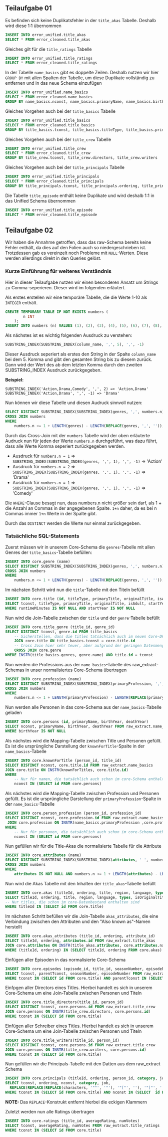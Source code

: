 
## Teilaufgabe 01

Es befinden sich keine Duplikatsfehler in der `title_akas` Tabelle. Deshalb wird diese 1:1 übernommen
```sql
INSERT INTO error_unified.title_akas
SELECT * FROM error_cleaned.title_akas
```

Gleiches gilt für die `title_ratings` Tabelle
```sql
INSERT INTO error_unified.title_ratings
SELECT * FROM error_cleaned.title_ratings
```

In der Tabelle `name_basics` gibt es doppelte Zeilen. Deshalb nutzen wir hier `GROUP BY` mit allen Spalten der Tabelle, um diese Duplikate vollständig zu entfernen und in das neue Schema einzufügen
```sql
INSERT INTO error_unified.name_basics
SELECT * FROM error_cleaned.name_basics
GROUP BY name_basics.nconst, name_basics.primaryName, name_basics.birthYear, name_basics.deathYear, name_basics.primaryProfession, name_basics.knownForTitles 
```

Gleiches Vorgehen auch bei der `title_basics` Tabelle
```sql
INSERT INTO error_unified.title_basics
SELECT * FROM error_cleaned.title_basics
GROUP BY title_basics.tconst, title_basics.titleType, title_basics.primaryTitle, title_basics.originalTitle, title_basics.isAdult, title_basics.startYear, title_basics.endYear, title_basics.runtimeMinutes, title_basics.genres 
```

Gleiches Vorgehen auch bei der `title_crew` Tabelle
```sql
INSERT INTO error_unified.title_crew
SELECT * FROM error_cleaned.title_crew
GROUP BY title_crew.tconst, title_crew.directors, title_crew.writers 
```

Gleiches Vorgehen auch bei der `title_principals` Tabelle
```sql
INSERT INTO error_unified.title_principals
SELECT * FROM error_cleaned.title_principals
GROUP BY title_principals.tconst, title_principals.ordering, title_principals.nconst, title_principals.category, title_principals.job, title_principals.characters
```

Die Tabelle `title_episode` enthält keine Duplikate und wird deshalb 1:1 in das Unified Schema übernommen
```sql
INSERT INTO error_unified.title_episode
SELECT * FROM error_cleaned.title_episode
```

## Teilaufgabe 02

Wir haben die Annahme getroffen, dass das raw-Schema bereits keine Fehler enthält, da dies auf den Folien auch so niedergeschrieben ist.
Trotzdessen gab es vereinzelt noch Probleme mit `NULL`-Werten. Diese werden allerdings direkt in den Queries gelöst.

### Kurze Einführung für weiteres Verständnis

Hier in dieser Teilaufgabe nutzen wir einen besonderen Ansatz um Strings zu Comma-seperieren.
Dieser wird im folgenden erläutert.

Als erstes erstellen wir eine temporäre Tabelle, die die Werte 1-10 als `INTEGER` enthält.
```sql
CREATE TEMPORARY TABLE IF NOT EXISTS numbers (
        n INT
    );
INSERT INTO numbers (n) VALUES (1), (2), (3), (4), (5), (6), (7), (8), (9), (10);
```

Als nächstes ist es wichtig folgenden Ausdruck zu verstehen:
```sql
SUBSTRING_INDEX(SUBSTRING_INDEX(column_name, ',', 5), ',', -1)
```
Dieser Ausdruck seperiert als erstes den String in der Spalte `column_name` bei dem 5. Komma und gibt den gesamten String bis zu diesem zurück.
Dann wird der Wert des ab dem letzten Komma durch den zweiten SUBSTRING_INDEX Ausdruck zurückgegeben.

**Beispiel:**

```
SUBSTRING_INDEX('Action,Drama,Comedy', ',', 2) => 'Action,Drama'
SUBSTRING_INDEX('Action,Drama', ',', -1) => 'Drama'
```

Nun können wir diese Tabelle und diesen Audruck sinnvoll nutzen:

```sql
SELECT DISTINCT SUBSTRING_INDEX(SUBSTRING_INDEX(genres, ',', numbers.n), ',', -1) FROM title_basics
CROSS JOIN numbers
WHERE
    numbers.n <= 1 + LENGTH(genres) - LENGTH(REPLACE(genres, ',', ''));
```

Durch das Cross-Join mit der `numbers` Tabelle wird der oben erläuterte Audruck nun für jeden der Werte `numbers.n` durchgeführt, was dazu führt, dass alle Werte Komma seperiert zurückgegeben werden.

- Ausdruck für `numbers.n = 1` => `SUBSTRING_INDEX(SUBSTRING_INDEX(genres, ',', 1), ',', -1)` => 'Action'
- Ausdruck für `numbers.n = 2` => `SUBSTRING_INDEX(SUBSTRING_INDEX(genres, ',', 1), ',', -1)` => 'Drama'
- Ausdruck für `numbers.n = 1` => `SUBSTRING_INDEX(SUBSTRING_INDEX(genres, ',', 1), ',', -1)` => 'Comedy'

Die `WHERE`-Clause besagt nun, dass numbers.n nicht größer sein darf, als 1 + die Anzahl an Commas in der angegebenen Spalte. `1+n` daher, da es bei n Commas immer `1+n` Werte in der Spalte gibt.

Durch das `DISTINCT` werden die Werte nur einmal zurückgegeben.


### Tatsächliche SQL-Statements

Zuerst müssen wir in unserem Core-Schema die `genres`-Tabelle mit allen Genres der `title_basics`-Tabelle befüllen:
```sql
INSERT INTO core.genre (name)
SELECT DISTINCT SUBSTRING_INDEX(SUBSTRING_INDEX(genres, ',', numbers.n), ',', -1) FROM raw_extract.title_basics
CROSS JOIN numbers
WHERE
    numbers.n <= 1 + LENGTH(genres) - LENGTH(REPLACE(genres, ',', ''));
```

Im nächsten Schritt wird nun die `title`-Tabelle mit den Titeln befüllt
```sql
INSERT INTO core.title (id, titleType, primaryTitle, originalTitle, isAdult, startYear, endYear, runtimeMinutes)
SELECT tconst, titleType, primaryTitle, originalTitle, isAdult, startYear, endYear, runtimeMinutes FROM raw_extract.title_basics
WHERE runtimeMinutes IS NOT NULL AND startYear IS NOT NULL
```

Nun wird die Join-Tabelle zwischen der `title` und der `genre`-Tabelle befüllt
```sql
INSERT INTO core.title_genre (title_id, genre_id)
SELECT DISTINCT tconst, genre.id FROM title_basics
    -- Sicherstellen, dass die titles tatsächlich auch im neuen Core-DW existieren
    JOIN core.title ON title_basics.tconst = core.title.id
    -- Cross Join hier sehr teuer, aber aufgrund der geringen Datenmenge noch verkraftbar. Für die weiteren Tabellen wird ein anderer Ansatz verwendet
    CROSS JOIN core.genre
WHERE INSTR(title_basics.genres, genre.name) AND title.id = tconst
```

Nun werden die Professions aus der `name_basics`-Tabelle des raw_extract-Schemas in unser normalisiertes Core-Schema übertragen
```sql
INSERT INTO core.profession (name)
SELECT DISTINCT SUBSTRING_INDEX(SUBSTRING_INDEX(primaryProfession, ',', numbers.n), ',', -1) FROM raw_extract.name_basics
CROSS JOIN numbers
WHERE
    numbers.n <= 1 + LENGTH(primaryProfession) - LENGTH(REPLACE(primaryProfession, ',', ''));
```

Nun werden alle Personen in das core-Schema aus der `name_basics`-Tabelle geladen
```sql
INSERT INTO core.persons (id, primaryName, birthYear, deathYear)
SELECT nconst, primaryName, birthYear, deathYear FROM raw_extract.name_basics
WHERE birthYear IS NOT NULL
```

Als nächstes wird die Mapping-Tabelle zwischen Title und Personen gefüllt. Es ist die ursprüngliche Darstellung der `knownForTitle`-Spalte in der `name_basics`-Tabelle
```sql
INSERT INTO core.knownForTitle (person_id, title_id)
SELECT DISTINCT nconst, core.title.id FROM raw_extract.name_basics
JOIN core.title ON INSTR(knownForTitles, core.title.id)
WHERE
    -- Nur für namen, die tatsächlich auch schon im core-Schema enthalten sind
    nconst IN (SELECT id FROM core.persons)
```

Als nächstes wird die Mapping-Tabelle zwischen Profession und Personen gefüllt. Es ist die ursprüngliche Darstellung der `primaryProfession`-Spalte in der `name_basics`-Tabelle
```sql
INSERT INTO core.person_profession (person_id, profession_id)
SELECT DISTINCT nconst, core.profession.id FROM raw_extract.name_basics
 JOIN core.profession ON INSTR(name_basics.primaryProfession ,core.profession.name)
WHERE
    -- Nur für personen, die tatsächlich auch schon im core-Schema enthalten sind
    nconst IN (SELECT id FROM core.persons)
```

Nun gefüllen wir für die Title-Akas die normalisierte Tabelle für die Attribute
```sql
INSERT INTO core.attributes (name)
SELECT DISTINCT SUBSTRING_INDEX(SUBSTRING_INDEX(attributes, ' ', numbers.n), ' ', -1) FROM raw_extract.title_akas
CROSS JOIN numbers
WHERE
    attributes IS NOT NULL AND numbers.n <= 1 + LENGTH(attributes) - LENGTH(REPLACE(attributes, ' ', ''));
```

Nun wird die Akas Tabelle mit den Inhalten der `title_akas`-Tabelle befüllt
```sql
INSERT INTO core.akas (titleId, ordering, title, region, language, types, isOriginalTitle)
SELECT titleId, ordering, title, region, language, types, isOriginalTitle FROM raw_extract.title_akas
-- Nur titles, die schon im core-Datenbestand enthalten sind
WHERE titleId IN (SELECT id FROM core.title)
```


Im nächsten Schritt befüllen wir die Join-Tabelle `akas_attributes`, die eine Verbindung zwischen den Attributen und den "Also known as"-Namen herstellt
```sql
INSERT INTO core.akas_attributes (title_id, ordering, attribute_id)
SELECT titleId, ordering, attributes.id FROM raw_extract.title_akas
JOIN core.attributes ON INSTR(title_akas.attributes, core.attributes.name)
WHERE (titleId, ordering) IN (SELECT titleId, ordering FROM core.akas)
```

Einfügen aller Episoden in das normalisierte Core-Schema
```sql
INSERT INTO core.episodes (episode_id, title_id, seasonNumber, episodeNumber)
SELECT tconst, parentTconst, seasonNumber, episodeNumber FROM raw_extract.title_episode
WHERE tconst IN (SELECT id FROM core.title) AND parentTconst IN (SELECT id FROm core.title)
```

Einfpgen aller Directors eines Titles. Hierbei handelt es sich in unserem Core-Schema um eine Join-Tabelle zwischen Personen und Titeln
```sql
INSERT INTO core.title_directors(title_id, person_id)
SELECT DISTINCT tconst, core.persons.id FROM raw_extract.title_crew
JOIN core.persons ON INSTR(title_crew.directors, core.persons.id)
WHERE tconst IN (SELECT id FROM core.title)
```

Einfügen aller Schreiber eines Titles. Hierbei handelt es sich in unserem Core-Schema um eine Join-Tabelle zwischen Personen und Titeln
```sql
INSERT INTO core.title_writers(title_id, person_id)
SELECT DISTINCT tconst, core.persons.id FROM raw_extract.title_crew
JOIN core.persons ON INSTR(title_crew.writers, core.persons.id)
WHERE tconst IN (SELECT id FROM core.title)
```

Nun gefüllen wir die Principals-Tabelle mit den Datten aus dem raw_extract Schema
```sql
INSERT INTO core.principals (titleId, ordering, person_id, category, job, characters)
SELECT tconst, ordering, nconst, category, job,
  REPLACE(REPLACE(REPLACE(characters, '""', '"'), '"["', ''), '"]"', '') FROM title_principals
WHERE tconst IN (SELECT id FROM core.title) AND nconst IN (SELECT  id FROM core.persons)
```
**NOTE:** Das `REPLACE`-Konstrukt entfernt hierbei die eckigen Klammern

Zuletzt werden nun alle Ratings übertragen
```sql
INSERT INTO core.ratings (title_id, averageRating, numVotes)
SELECT tconst, averageRating, numVotes FROM raw_extract.title_ratings
WHERE tconst IN (SELECT id FROM core.title)
```